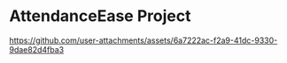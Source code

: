 # AttendanceEase Project



https://github.com/user-attachments/assets/6a7222ac-f2a9-41dc-9330-9dae82d4fba3


